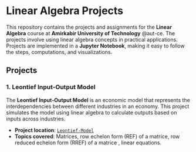 # Linear Algebra Projects

This repository contains the projects and assignments for the **Linear Algebra** course at **Amirkabir University of Technology**  @aut-ce. The projects involve using linear algebra concepts in practical applications. Projects are implemented in a **Jupyter Notebook**, making it easy to follow the steps, computations, and visualizations.

## Projects

### 1. Leontief Input-Output Model
The **Leontief Input-Output Model** is an economic model that represents the interdependencies between different industries in an economy. This project simulates the model using linear algebra to calculate outputs based on inputs across industries.

- **Project location**: [`Leontief-Model`](./Leontief-Model/Leontief.ipynb)
- **Topics covered**: Matrices, row echelon form (REF) of a matrice, row reduced echelon form (RREF) of a matrice , linear equations.
